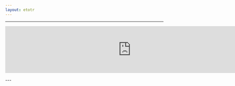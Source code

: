 ```yaml
---
layout: etotr
---
```

---
<p id="top"><iframe src="https://docs.google.com/gview?url={{ site.etotr_url }}/2016/TOTR_2016_11.pdf&embedded=true" width="800" height="auto" frameborder="0" allowfullscreen="true" mozallowfullscreen="true" webkitallowfullscreen="true"></iframe></p>
---

